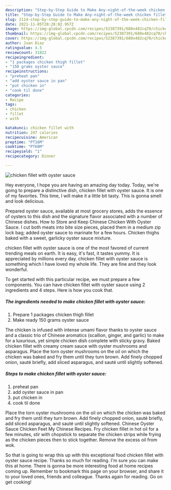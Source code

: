 ```yaml
---
description: "Step-by-Step Guide to Make Any-night-of-the-week chicken fillet with oyster sauce"
title: "Step-by-Step Guide to Make Any-night-of-the-week chicken fillet with oyster sauce"
slug: 2114-step-by-step-guide-to-make-any-night-of-the-week-chicken-fillet-with-oyster-sauce
date: 2021-11-05T20:28:02.957Z
image: https://img-global.cpcdn.com/recipes/52387391/680x482cq70/chicken-fillet-with-oyster-sauce-recipe-main-photo.jpg
thumbnail: https://img-global.cpcdn.com/recipes/52387391/680x482cq70/chicken-fillet-with-oyster-sauce-recipe-main-photo.jpg
cover: https://img-global.cpcdn.com/recipes/52387391/680x482cq70/chicken-fillet-with-oyster-sauce-recipe-main-photo.jpg
author: Juan Diaz
ratingvalue: 4.5
reviewcount: 31822
recipeingredient:
- "1 packages chicken thigh fillet"
- "150 grams oyster sauce"
recipeinstructions:
- "preheat pan"
- "add oyster sauce in pan"
- "put chicken in"
- "cook til done"
categories:
- Recipe
tags:
- chicken
- fillet
- with

katakunci: chicken fillet with 
nutrition: 247 calories
recipecuisine: American
preptime: "PT16M"
cooktime: "PT60M"
recipeyield: "1"
recipecategory: Dinner

---
```



![chicken fillet with oyster sauce](https://img-global.cpcdn.com/recipes/52387391/680x482cq70/chicken-fillet-with-oyster-sauce-recipe-main-photo.jpg)

Hey everyone, I hope you are having an amazing day today. Today, we're going to prepare a distinctive dish, chicken fillet with oyster sauce. It is one of my favorites. This time, I will make it a little bit tasty. This is gonna smell and look delicious.

Prepared oyster sauce, available at most grocery stores, adds the essence of oysters to this dish and the signature flavor associated with a number of Chinese dishes. How to Store and Keep Chinese Chicken With Oyster Sauce. I cut both meats into bite size pieces, placed them in a medium zip lock bag; added oyster sauce to marinate for a few hours. Chicken thighs baked with a sweet, garlicky oyster sauce mixture.

chicken fillet with oyster sauce is one of the most favored of current trending meals on earth. It is easy, it's fast, it tastes yummy. It is appreciated by millions every day. chicken fillet with oyster sauce is something which I have loved my whole life. They are fine and they look wonderful.


To get started with this particular recipe, we must prepare a few components. You can have chicken fillet with oyster sauce using 2 ingredients and 4 steps. Here is how you cook that.

<!--inarticleads1-->

##### The ingredients needed to make chicken fillet with oyster sauce:

1. Prepare 1 packages chicken thigh fillet
1. Make ready 150 grams oyster sauce


The chicken is infused with intense umami flavor thanks to oyster sauce and a classic trio of Chinese aromatics (scallion, ginger, and garlic) to make for a luxurious, yet simple chicken dish complete with sticky gravy. Baked chicken fillet with creamy cream sauce with oyster mushrooms and asparagus. Place the torn oyster mushrooms on the oil on which the chicken was baked and fry them until they turn brown. Add finely chopped onion, sauté briefly, add sliced asparagus, and sauté until slightly softened. 

<!--inarticleads2-->

##### Steps to make chicken fillet with oyster sauce:

1. preheat pan
1. add oyster sauce in pan
1. put chicken in
1. cook til done


Place the torn oyster mushrooms on the oil on which the chicken was baked and fry them until they turn brown. Add finely chopped onion, sauté briefly, add sliced asparagus, and sauté until slightly softened. Chinese Oyster Sauce Chicken Feet My Chinese Recipes. Fry chicken fillet in hot oil for a few minutes, stir with chopstick to separate the chicken strips while frying as the chicken pieces then to stick together. Remove the excess oil from wok. 

So that is going to wrap this up with this exceptional food chicken fillet with oyster sauce recipe. Thanks so much for reading. I'm sure you can make this at home. There is gonna be more interesting food at home recipes coming up. Remember to bookmark this page on your browser, and share it to your loved ones, friends and colleague. Thanks again for reading. Go on get cooking!
